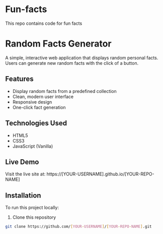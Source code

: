 # Fun-facts
This repo contains code for fun facts
# Random Facts Generator

A simple, interactive web application that displays random personal facts. Users can generate new random facts with the click of a button.

## Features

- Display random facts from a predefined collection
- Clean, modern user interface
- Responsive design
- One-click fact generation

## Technologies Used

- HTML5
- CSS3
- JavaScript (Vanilla)

## Live Demo

Visit the live site at: https://[YOUR-USERNAME].github.io/[YOUR-REPO-NAME]

## Installation

To run this project locally:

1. Clone this repository
```bash
git clone https://github.com/[YOUR-USERNAME]/[YOUR-REPO-NAME].git
